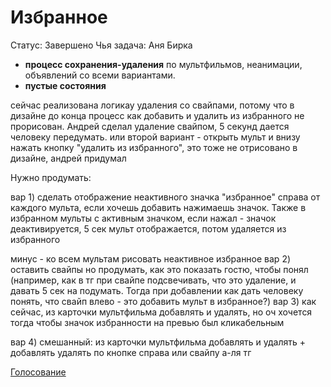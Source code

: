 # Избранное

Статус: Завершено
Чья задача: Аня Бирка

- **процесс сохранения-удаления** по мультфильмов, неанимации, объявлений со всеми вариантами.
- **пустые состояния**

сейчас реализована логикау удаления со свайпами, потому что в дизайне до конца процесс как добавить и удалить из избранного не прорисован. Андрей сделал удаление свайпом, 5 секунд дается человеку передумать.
или второй вариант - открыть мульт и внизу нажать кнопку "удалить из избранного",  это тоже не отрисовано в дизайне, андрей придумал

Нужно продумать:

вар 1) сделать отображение неактивного значка "избранное" справа от каждого мульта, если хочешь добавить нажимаешь значок. Также в избранном мульты с активным значком, если нажал - значок деактивируется, 5 сек мульт отображается, потом удаляется из избранного

минус - ко всем мультам рисовать неактивное избранное
вар 2) оставить свайпы но продумать, как это показать гостю, чтобы понял (например, как в тг при свайпе подсвечивать, что это удаление, и давать 5 сек на подумать. Тогда при добавлении как дать человеку понять, что свайп влево - это добавить мульт в избранное?)
вар 3) как сейчас, из карточки мультфильма добавлять и удалять, но оч хочется тогда чтобы значок избранности на превью был кликабельным

вар 4) смешанный: из карточки мультфильма добавлять и удалять + добавлять удалять по кнопке справа или свайпу а-ля тг

[Голосование](%D0%98%D0%B7%D0%B1%D1%80%D0%B0%D0%BD%D0%BD%D0%BE%D0%B5%20724358a5f48148ec802a5d10a6f317b6/%D0%93%D0%BE%D0%BB%D0%BE%D1%81%D0%BE%D0%B2%D0%B0%D0%BD%D0%B8%D0%B5%2036fa466e4a304bbc81b25ab5fb573a39.md)